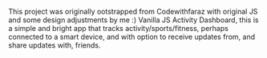 This project was originally ootstrapped from Codewithfaraz with original JS and some design adjustments by me :)
Vanilla JS Activity Dashboard, this is a simple and bright app that tracks activity/sports/fitness, perhaps connected to a smart device, 
and with option to receive updates from, and share updates with, friends.
